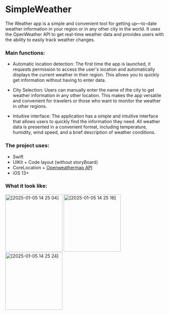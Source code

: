 # SimpleWeather

The Weather app is a simple and convenient tool for getting up—to-date weather information in your region or in any other city in the world. It uses the OpenWeather API to get real-time weather data and provides users with the ability to easily track weather changes.

### Main functions:

- Automatic location detection: The first time the app is launched, it requests permission to access the user's location and automatically displays the current weather in their region. This allows you to quickly get information without having to enter data.

- City Selection: Users can manually enter the name of the city to get weather information in any other location. This makes the app versatile and convenient for travelers or those who want to monitor the weather in other regions.

- Intuitive interface: The application has a simple and intuitive interface that allows users to quickly find the information they need. All weather data is presented in a convenient format, including temperature, humidity, wind speed, and a brief description of weather conditions.

### The project uses:
- Swift
- UIKit + Code layout (without storyBoard)
- CoreLocation + [Openweathermap API](https://openweathermap.org)
- iOS 13+
  
### What it look like:
<img width="180" alt="[2025-01-05 14 25 04]" src="https://github.com/user-attachments/assets/9ef548e1-7dc5-46fd-bc66-b62510d0418d">
<img width="180" alt="[2025-01-05 14 25 16]" src="https://github.com/user-attachments/assets/8bbd4af8-b43f-4fb1-85bb-0ab4b678b9cb">
<img width="180" alt="[2025-01-05 14 25 24]" src="https://github.com/user-attachments/assets/7344b4f3-5da8-441b-86bc-d55c42982313">
